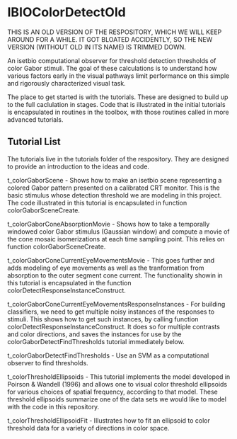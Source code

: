# IBIOColorDetectOld

THIS IS AN OLD VERSION OF THE RESPOSITORY, WHICH WE WILL KEEP AROUND FOR A WHILE.  IT GOT BLOATED ACCIDENTLY, SO THE NEW VERSION (WITHOUT OLD IN ITS NAME) IS TRIMMED DOWN.

An isetbio computational observer for threshold detection thresholds of color Gabor stimuli.  The goal of these calculations is to understand how various factors early in the visual pathways limit performance on this simple and rigorously characterized visual task.

The place to get started is with the tutorials.  These are designed to build up to the full caclulation in stages.  Code that is illustrated in the initial tutorials is encapsulated in routines in the toolbox, with those routines called in more advanced tutorials.

## Tutorial List

The tutorials live in the tutorials folder of the respository.  They are designed to provide an introduction to the ideas and code.

t_colorGaborScene - Shows how to make an isetbio scene representing a colored Gabor pattern presented on a calibrated CRT monitor.  This is the basic stimulus whose detection threshold we are modeling in this project.  The code illustrated in this tutorial is encapsulated in function colorGaborSceneCreate.

t_colorGaborConeAbsorptionMovie - Shows how to take a temporally windowed color Gabor stimulus (Gaussian window) and compute a movie of the cone mosaic isomerizations at each time sampling point.  This relies on function colorGaborSceneCreate.

t_colorGaborConeCurrentEyeMovementsMovie - This goes further and adds modeling of eye movements as well as the tranformation from absorption to the outer segment cone current.  The functionality showin in this tutorial is encapsulated in the function colorDetectResponseInstanceConstruct.

t_colorGaborConeCurrentEyeMovementsResponseInstances - For building classifiers, we need to get multiple noisy instances of the responses to stimuli.  This shows how to get such instances, by calling function colorDetectResponseInstanceConstruct.  It does so for multiple contrasts and color directions, and saves the instances for use by the colorGaborDetectFindThresholds tutorial immediately below.

t_colorGaborDetectFindThresholds - Use an SVM as a computational observer to find thresholds.

t_colorThresholdEllipsoids - This tutorial implements the model developed in Poirson & Wandell (1996) and allows one to visual color threshold ellipsoids for various choices of spatial frequency, according to that model.  These threshold ellipsoids summarize one of the data sets we would like to model with the code in this repository.

t_colorThresholdEllipsoidFit - Illustrates how to fit an ellipsoid to color threshold data for a variety of directions in color space.

